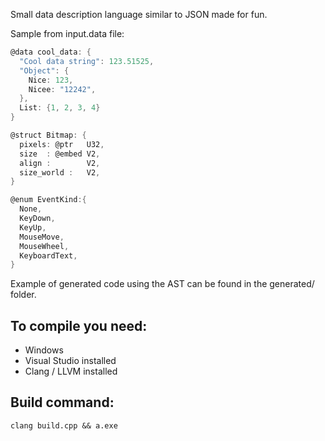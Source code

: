 Small data description language similar to JSON made for fun.

Sample from input.data file: 
``` c
@data cool_data: {
  "Cool data string": 123.51525,
  "Object": {
    Nice: 123,
    Nicee: "12242",
  },
  List: {1, 2, 3, 4}
}

@struct Bitmap: {
  pixels: @ptr   U32,
  size  : @embed V2,
  align :        V2,
  size_world :   V2,
}

@enum EventKind:{
  None,
  KeyDown,
  KeyUp,
  MouseMove,
  MouseWheel,
  KeyboardText,
}
```

Example of generated code using the AST can be found in the generated/ folder.

## To compile you need:
* Windows
* Visual Studio installed
* Clang / LLVM installed

## Build command: 
```clang build.cpp && a.exe```
